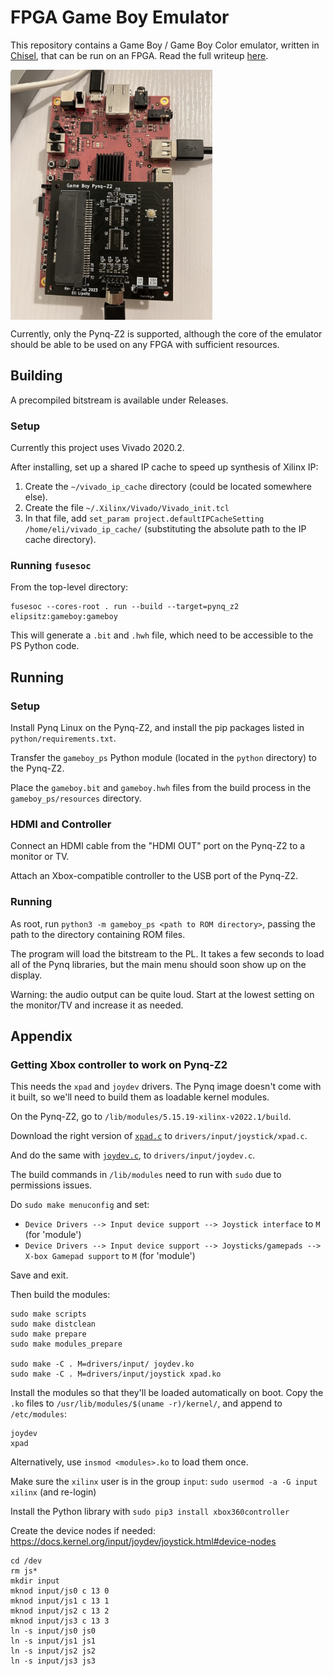 # FPGA Game Boy Emulator

This repository contains a Game Boy / Game Boy Color emulator, written in [Chisel](https://www.chisel-lang.org/), that can be run on an FPGA. Read the full writeup [here](https://eli.lipsitz.net/posts/fpga-gameboy-emulator/).

<img src="https://raw.githubusercontent.com/elipsitz/gameboy-fpga/main/extra/device.jpg" align="center" height="400">

Currently, only the Pynq-Z2 is supported, although the core of the emulator should be able to be used on any FPGA with sufficient resources.

## Building

A precompiled bitstream is available under Releases.

### Setup

Currently this project uses Vivado 2020.2.

After installing, set up a shared IP cache to speed up synthesis of Xilinx IP:
1. Create the `~/vivado_ip_cache` directory (could be located somewhere else).
2. Create the file `~/.Xilinx/Vivado/Vivado_init.tcl`
3. In that file, add `set_param project.defaultIPCacheSetting /home/eli/vivado_ip_cache/` (substituting the absolute path to the IP cache directory).

### Running `fusesoc`

From the top-level directory:

```
fusesoc --cores-root . run --build --target=pynq_z2 elipsitz:gameboy:gameboy
```

This will generate a `.bit` and `.hwh` file, which need to be accessible to the PS Python code.

## Running

### Setup

Install Pynq Linux on the Pynq-Z2, and install the pip packages listed in `python/requirements.txt`.

Transfer the `gameboy_ps` Python module (located in the `python` directory) to the Pynq-Z2.

Place the `gameboy.bit` and `gameboy.hwh` files from the build process in the `gameboy_ps/resources` directory.

### HDMI and Controller

Connect an HDMI cable from the "HDMI OUT" port on the Pynq-Z2 to a monitor or TV.

Attach an Xbox-compatible controller to the USB port of the Pynq-Z2.

### Running 

As root, run `python3 -m gameboy_ps <path to ROM directory>`, passing the path to the directory containing ROM files.

The program will load the bitstream to the PL. It takes a few seconds to load all of the Pynq libraries, but the main menu should soon show up on the display.

Warning: the audio output can be quite loud. Start at the lowest setting on the monitor/TV and increase it as needed.

## Appendix

### Getting Xbox controller to work on Pynq-Z2

This needs the `xpad` and `joydev` drivers. The Pynq image doesn't come with it built,
so we'll need to build them as loadable kernel modules.

On the Pynq-Z2, go to `/lib/modules/5.15.19-xilinx-v2022.1/build`.

Download the right version of [`xpad.c`](https://raw.githubusercontent.com/torvalds/linux/v5.15/drivers/input/joystick/xpad.c)
to `drivers/input/joystick/xpad.c`.

And do the same with [`joydev.c`](https://raw.githubusercontent.com/torvalds/linux/v5.15/drivers/input/joydev.c), to `drivers/input/joydev.c`.

The build commands in `/lib/modules` need to run with `sudo` due to permissions issues.

Do `sudo make menuconfig` and set:

* `Device Drivers --> Input device support --> Joystick interface` to `M` (for 'module')
* `Device Drivers --> Input device support --> Joysticks/gamepads --> X-box Gamepad support` to `M` (for 'module')

Save and exit.

Then build the modules:

```
sudo make scripts
sudo make distclean
sudo make prepare
sudo make modules_prepare

sudo make -C . M=drivers/input/ joydev.ko
sudo make -C . M=drivers/input/joystick xpad.ko
```

Install the modules so that they'll be loaded automatically on boot.
Copy the `.ko` files to `/usr/lib/modules/$(uname -r)/kernel/`, and append
to `/etc/modules`:

```
joydev
xpad
```

Alternatively, use `insmod <modules>.ko` to load them once.

Make sure the `xilinx` user is in the group `input`:
`sudo usermod -a -G input xilinx` (and re-login)

Install the Python library with `sudo pip3 install xbox360controller`

Create the device nodes if needed: https://docs.kernel.org/input/joydev/joystick.html#device-nodes

```
cd /dev
rm js*
mkdir input
mknod input/js0 c 13 0
mknod input/js1 c 13 1
mknod input/js2 c 13 2
mknod input/js3 c 13 3
ln -s input/js0 js0
ln -s input/js1 js1
ln -s input/js2 js2
ln -s input/js3 js3
```

